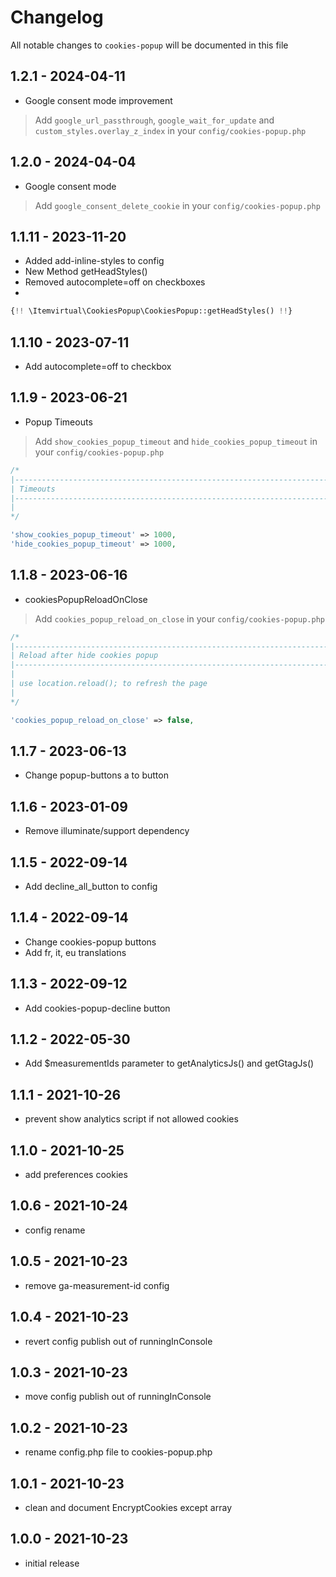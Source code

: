 # Changelog

All notable changes to `cookies-popup` will be documented in this file

## 1.2.1 - 2024-04-11

- Google consent mode improvement

> Add `google_url_passthrough`, `google_wait_for_update` and `custom_styles.overlay_z_index` in your `config/cookies-popup.php`
## 1.2.0 - 2024-04-04

- Google consent mode

> Add `google_consent_delete_cookie` in your `config/cookies-popup.php`

## 1.1.11 - 2023-11-20

- Added add-inline-styles to config
- New Method getHeadStyles()
- Removed autocomplete=off on checkboxes
- 
```php
{!! \Itemvirtual\CookiesPopup\CookiesPopup::getHeadStyles() !!}
```

## 1.1.10 - 2023-07-11

- Add autocomplete=off to checkbox

## 1.1.9 - 2023-06-21

- Popup Timeouts

> Add `show_cookies_popup_timeout` and `hide_cookies_popup_timeout` in your `config/cookies-popup.php`

```php
/*
|--------------------------------------------------------------------------
| Timeouts
|--------------------------------------------------------------------------
|
*/

'show_cookies_popup_timeout' => 1000,
'hide_cookies_popup_timeout' => 1000,
```

## 1.1.8 - 2023-06-16

- cookiesPopupReloadOnClose

> Add `cookies_popup_reload_on_close` in your `config/cookies-popup.php`

```php
/*
|--------------------------------------------------------------------------
| Reload after hide cookies popup
|--------------------------------------------------------------------------
|
| use location.reload(); to refresh the page
|
*/

'cookies_popup_reload_on_close' => false,
```

## 1.1.7 - 2023-06-13

- Change popup-buttons a to button

## 1.1.6 - 2023-01-09

- Remove illuminate/support dependency

## 1.1.5 - 2022-09-14

- Add decline_all_button to config

## 1.1.4 - 2022-09-14

- Change cookies-popup buttons
- Add fr, it, eu translations

## 1.1.3 - 2022-09-12

- Add cookies-popup-decline button

## 1.1.2 - 2022-05-30

- Add $measurementIds parameter to getAnalyticsJs() and getGtagJs()

## 1.1.1 - 2021-10-26

- prevent show analytics script if not allowed cookies

## 1.1.0 - 2021-10-25

- add preferences cookies

## 1.0.6 - 2021-10-24

- config rename

## 1.0.5 - 2021-10-23

- remove ga-measurement-id config

## 1.0.4 - 2021-10-23

- revert config publish out of runningInConsole

## 1.0.3 - 2021-10-23

- move config publish out of runningInConsole

## 1.0.2 - 2021-10-23

- rename config.php file to cookies-popup.php

## 1.0.1 - 2021-10-23

- clean and document EncryptCookies except array

## 1.0.0 - 2021-10-23

- initial release
